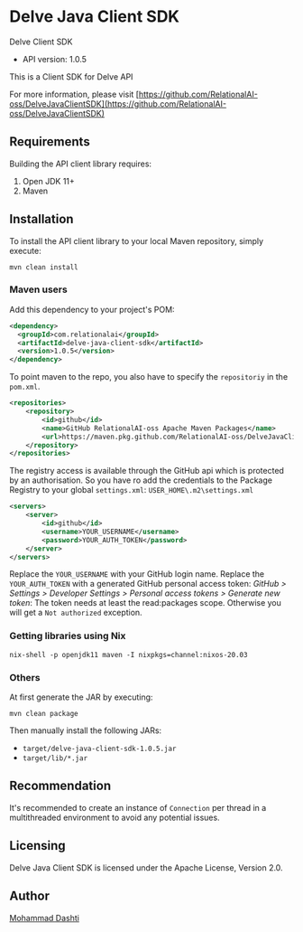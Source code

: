 # Delve Java Client SDK

Delve Client SDK
- API version: 1.0.5

This is a Client SDK for Delve API

  For more information, please visit [https://github.com/RelationalAI-oss/DelveJavaClientSDK](https://github.com/RelationalAI-oss/DelveJavaClientSDK)

## Requirements

Building the API client library requires:
1. Open JDK 11+
2. Maven

## Installation

To install the API client library to your local Maven repository, simply execute:

```shell
mvn clean install
```

### Maven users

Add this dependency to your project's POM:

```xml
<dependency>
  <groupId>com.relationalai</groupId>
  <artifactId>delve-java-client-sdk</artifactId>
  <version>1.0.5</version>
</dependency>
```

To point maven to the repo, you also have to specify the `repositoriy` in the `pom.xml`.

```xml
<repositories>
    <repository>
        <id>github</id>
        <name>GitHub RelationalAI-oss Apache Maven Packages</name>
        <url>https://maven.pkg.github.com/RelationalAI-oss/DelveJavaClientSDK</url>
    </repository>
</repositories>
```

The registry access is available through the GitHub api which is protected by an authorisation. So you have ro add the credentials to the Package Registry to your global `settings.xml`:
`USER_HOME\.m2\settings.xml`

```xml
<servers>
    <server>
        <id>github</id>
        <username>YOUR_USERNAME</username>
        <password>YOUR_AUTH_TOKEN</password>
    </server>
</servers>
```

Replace the `YOUR_USERNAME` with your GitHub login name.
Replace the `YOUR_AUTH_TOKEN` with a generated GitHub personal access token:
*GitHub > Settings > Developer Settings > Personal access tokens > Generate new token*:
The token needs at least the read:packages scope. Otherwise you will get a `Not authorized` exception.

### Getting libraries using Nix

```shell
nix-shell -p openjdk11 maven -I nixpkgs=channel:nixos-20.03
```

### Others

At first generate the JAR by executing:

```shell
mvn clean package
```

Then manually install the following JARs:

* `target/delve-java-client-sdk-1.0.5.jar`
* `target/lib/*.jar`

## Recommendation

It's recommended to create an instance of `Connection` per thread in a multithreaded environment to avoid any potential issues.

## Licensing

Delve Java Client SDK is licensed under the Apache License, Version 2.0.

## Author

[Mohammad Dashti](mailto:mohammad.dashti[at]relational[dot]ai)
